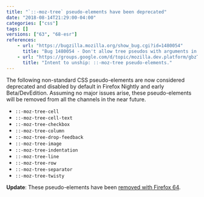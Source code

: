 ```yaml
---
title: "`::-moz-tree` pseudo-elements have been deprecated"
date: "2018-08-14T21:29:00-04:00"
categories: ["css"]
tags: []
versions: ["63", "68-esr"]
references:
    - url: "https://bugzilla.mozilla.org/show_bug.cgi?id=1480054"
      title: "Bug 1480054 - Don't allow tree pseudos with arguments in content."
    - url: "https://groups.google.com/d/topic/mozilla.dev.platform/gbzTmE4uvJk/discussion"
      title: "Intent to unship: ::-moz-tree pseudo-elements."
---
```

The following non-standard CSS pseudo-elements are now considered deprecated and disabled by default in Firefox Nightly and early Beta/DevEdition. Assuming no major issues arise, these pseudo-elements will be removed from all the channels in the near future.

* `::-moz-tree-cell`
* `::-moz-tree-cell-text`
* `::-moz-tree-checkbox`
* `::-moz-tree-column`
* `::-moz-tree-drop-feedback`
* `::-moz-tree-image`
* `::-moz-tree-indentation`
* `::-moz-tree-line`
* `::-moz-tree-row`
* `::-moz-tree-separator`
* `::-moz-tree-twisty`

**Update**: These pseudo-elements have been [removed with Firefox 64](https://www.fxsitecompat.dev/en-CA/docs/2018/display-moz-box-and-moz-tree-pseudo-elements-have-been-removed/).
